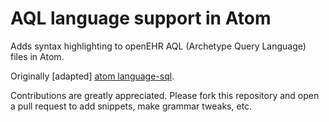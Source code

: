 # AQL language support in Atom

Adds syntax highlighting to openEHR AQL (Archetype Query Language) files in Atom.

Originally [adapted] [atom language-sql](https://github.com/atom/language-sql).

Contributions are greatly appreciated. Please fork this repository and open a pull request to add snippets, make grammar tweaks, etc.
